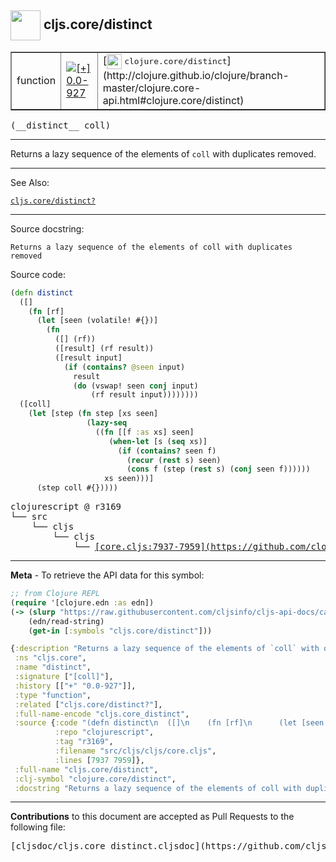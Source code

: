## <img width="48px" valign="middle" src="http://i.imgur.com/Hi20huC.png"> cljs.core/distinct

 <table border="1">
<tr>

<td>function</td>
<td><a href="https://github.com/cljsinfo/cljs-api-docs/tree/0.0-927"><img valign="middle" alt="[+] 0.0-927" src="https://img.shields.io/badge/+-0.0--927-lightgrey.svg"></a> </td>
<td>
[<img height="24px" valign="middle" src="http://i.imgur.com/1GjPKvB.png"> <samp>clojure.core/distinct</samp>](http://clojure.github.io/clojure/branch-master/clojure.core-api.html#clojure.core/distinct)
</td>
</tr>
</table>

 <samp>
(__distinct__ coll)<br>
</samp>

---

Returns a lazy sequence of the elements of `coll` with duplicates removed.

---


See Also:

[`cljs.core/distinct?`](cljs.core_distinctQMARK.md)<br>

---

Source docstring:

```
Returns a lazy sequence of the elements of coll with duplicates removed
```

Source code:

```clj
(defn distinct
  ([]
    (fn [rf]
      (let [seen (volatile! #{})]
        (fn
          ([] (rf))
          ([result] (rf result))
          ([result input]
            (if (contains? @seen input)
              result
              (do (vswap! seen conj input)
                  (rf result input))))))))
  ([coll]
    (let [step (fn step [xs seen]
                 (lazy-seq
                   ((fn [[f :as xs] seen]
                      (when-let [s (seq xs)]
                        (if (contains? seen f)
                          (recur (rest s) seen)
                          (cons f (step (rest s) (conj seen f))))))
                     xs seen)))]
      (step coll #{}))))
```

 <pre>
clojurescript @ r3169
└── src
    └── cljs
        └── cljs
            └── <ins>[core.cljs:7937-7959](https://github.com/clojure/clojurescript/blob/r3169/src/cljs/cljs/core.cljs#L7937-L7959)</ins>
</pre>


---

__Meta__ - To retrieve the API data for this symbol:

```clj
;; from Clojure REPL
(require '[clojure.edn :as edn])
(-> (slurp "https://raw.githubusercontent.com/cljsinfo/cljs-api-docs/catalog/cljs-api.edn")
    (edn/read-string)
    (get-in [:symbols "cljs.core/distinct"]))
```

```clj
{:description "Returns a lazy sequence of the elements of `coll` with duplicates removed.",
 :ns "cljs.core",
 :name "distinct",
 :signature ["[coll]"],
 :history [["+" "0.0-927"]],
 :type "function",
 :related ["cljs.core/distinct?"],
 :full-name-encode "cljs.core_distinct",
 :source {:code "(defn distinct\n  ([]\n    (fn [rf]\n      (let [seen (volatile! #{})]\n        (fn\n          ([] (rf))\n          ([result] (rf result))\n          ([result input]\n            (if (contains? @seen input)\n              result\n              (do (vswap! seen conj input)\n                  (rf result input))))))))\n  ([coll]\n    (let [step (fn step [xs seen]\n                 (lazy-seq\n                   ((fn [[f :as xs] seen]\n                      (when-let [s (seq xs)]\n                        (if (contains? seen f)\n                          (recur (rest s) seen)\n                          (cons f (step (rest s) (conj seen f))))))\n                     xs seen)))]\n      (step coll #{}))))",
          :repo "clojurescript",
          :tag "r3169",
          :filename "src/cljs/cljs/core.cljs",
          :lines [7937 7959]},
 :full-name "cljs.core/distinct",
 :clj-symbol "clojure.core/distinct",
 :docstring "Returns a lazy sequence of the elements of coll with duplicates removed"}

```

---

__Contributions__ to this document are accepted as Pull Requests to the following file:

 <pre>
[cljsdoc/cljs.core_distinct.cljsdoc](https://github.com/cljsinfo/cljs-api-docs/blob/master/cljsdoc/cljs.core_distinct.cljsdoc)
</pre>

